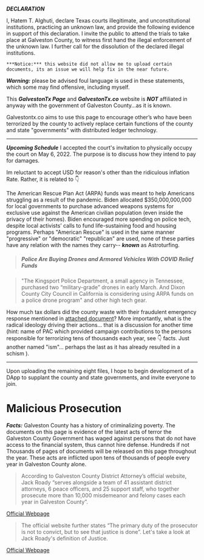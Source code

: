 
***DECLARATION***

I, Hatem T. Alghuti, declare Texas courts illegitimate, and unconstitutional institutions, practicing an unknown law, and provide the following evidence in support of this declaration. I invite the public to attend the trials to take place at Galveston County, to witness first hand the illegal enforcement of the unknown law. I further call for the dissolution of the declared illegal institutions.

```
***Notice:*** this website did not allow me to upload certain documents, its an issue we will help fix in the near future.

```

***Warning:*** please be advised foul language is used in these statements, which some may find offensive, including myself.


This ***GalvestonTx Page*** and ***GalvestonTx.co*** website is ***NOT*** affiliated in anyway with the government of Galveston County…as it is known.

Galvestontx.co aims to use this page to encourage other’s who have been terrorized by the county to actively replace certain functions of the county and state "governments" with distributed ledger technology.

---
***Upcoming Schedule***
I accepted the court's invitation to physically occupy the court on May 6, 2022. The purpose is to discuss how they intend to pay for damages. 

Im reluctant to accept USD for reason's other than the ridiculous inflation Rate. Rather, it is related to 👇 

The American Rescue Plan Act (ARPA) funds was meant to help Americans struggling as a result of the pandemic. Biden allocated $350,000,000,000 for local governments to purchase advanced weapons systems for exclusive use against the American civilian population (even inside the privacy of their homes). Biden encouraged more spending on police tech, despite local activists’ calls to fund life-sustaining food and housing programs. Perhaps "American Rescue" is used in the same manner "progressive" or "democratic" "republican" are used, none of these parties have any relation with the names they carry-- ***known*** as Astroturfing.

>##### Police Are Buying Drones and Armored Vehicles With COVID Relief Funds

> "The Kingsport Police Department, a small agency in Tennessee, purchased two “military-grade” drones in early March. And Dixon County City Council in California is considering using ARPA funds on a police drone program" and other high tech gear. 

How much tax dollars did the county waste with their fraudulent emergency response mentioned in [attached document](https://github.com/galvestontx/malicious_prosecution/blob/f2f5154e7de2cd17b51dbdb18cacdb12124f5064/Galvestontx.co_1of9.pdf)? More importantly, what is the radical ideology driving their actions... that is a discussion for another time (hint: name of PAC which provided campaign contributions to the persons responsible for terrorizing tens of thousands each year, see 👇 facts. Just another named "ism"... perhaps the last as it has already resulted in a schism ).

---
Upon uploading the remaining eight files, I hope to begin development of a DApp to supplant the county and state governments, and invite everyone to join.


# Malicious Prosecution

***Facts:*** Galveston County has a history of criminalizing poverty. The documents on this page is evidence of the latest acts of terror the Galveston County Government has waged against persons that do not have access to the financial system, thus cannot hire defense. Hundreds if not Thousands of pages of documents will be released on this page throughout the year. These acts are inflicted upon tens of thousands of people every year in Galveston County alone. 



> According to Galveston County District Attorney’s official website, Jack Roady “serves alongside a team of 41 assistant district attorneys, 6 peace officers, and 25 support staff, who together prosecute more than 10,000 misdemeanor and felony cases each year in Galveston County”.

[Official Webpage](https://www.galvestoncountytx.gov/our-county/district-attorney)

> The official website further states “The primary duty of the prosecutor is not to convict, but to see that justice is done”. Let's take a look at Jack Roady's definition of Justice.

[Official Webpage](https://www.galvestoncountytx.gov/our-county/district-attorney/district-attorney-s-office)

